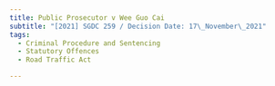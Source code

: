 ```yaml
---
title: Public Prosecutor v Wee Guo Cai
subtitle: "[2021] SGDC 259 / Decision Date: 17\_November\_2021"
tags:
  - Criminal Procedure and Sentencing
  - Statutory Offences
  - Road Traffic Act

---
```


